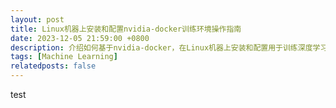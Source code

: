 ```yaml
---
layout: post
title: Linux机器上安装和配置nvidia-docker训练环境操作指南
date: 2023-12-05 21:59:00 +0800
description: 介绍如何基于nvidia-docker，在Linux机器上安装和配置用于训练深度学习模型的环境
tags: [Machine Learning]
relatedposts: false
---
```


test